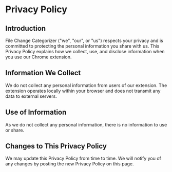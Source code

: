 # Privacy Policy

## Introduction

File Change Categorizer ("we", "our", or "us") respects your privacy and is committed to protecting the personal information you share with us. This Privacy Policy explains how we collect, use, and disclose information when you use our Chrome extension.

## Information We Collect

We do not collect any personal information from users of our extension. The extension operates locally within your browser and does not transmit any data to external servers.

## Use of Information

As we do not collect any personal information, there is no information to use or share.

## Changes to This Privacy Policy

We may update this Privacy Policy from time to time. We will notify you of any changes by posting the new Privacy Policy on this page.
